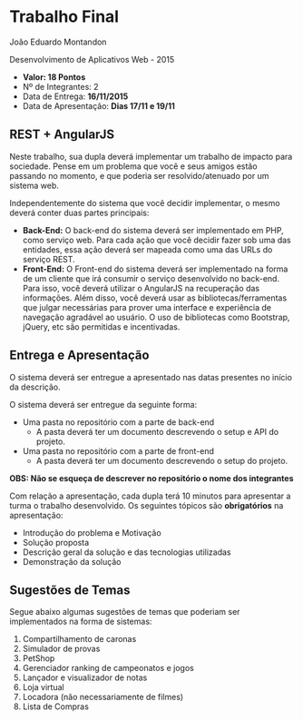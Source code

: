 # Trabalho Final

João Eduardo Montandon

Desenvolvimento de Aplicativos Web - 2015

* **Valor: 18 Pontos**
* Nº de Integrantes: 2
* Data de Entrega: **16/11/2015**
* Data de Apresentação: **Dias 17/11 e 19/11**

## REST + AngularJS

Neste trabalho, sua dupla deverá implementar um trabalho de impacto para sociedade. Pense em um problema que você e seus amigos estão passando no momento, e que poderia ser resolvido/atenuado por um sistema web.

Independentemente do sistema que você decidir implementar, o mesmo deverá conter duas partes principais:

* **Back-End:** O back-end do sistema deverá ser implementado em PHP, como serviço web. Para cada ação que você decidir fazer sob uma das entidades, essa ação deverá ser mapeada como uma das URLs do serviço REST.
* **Front-End:** O Front-end do sistema deverá ser implementado na forma de um cliente que irá consumir o serviço desenvolvido no back-end. Para isso, você deverá utilizar o AngularJS na recuperação das informações. Além disso, você deverá usar as bibliotecas/ferramentas que julgar necessárias para prover uma interface e experiência de navegação agradável ao usuário. O uso de bibliotecas como Bootstrap, jQuery, etc são permitidas e incentivadas.

## Entrega e Apresentação

O sistema deverá ser entregue a apresentado nas datas presentes no início da descrição.

O sistema deverá ser entregue da seguinte forma:
* Uma pasta no repositório com a parte de back-end
  * A pasta deverá ter um documento descrevendo o setup e API do projeto.
* Uma pasta no repositório com a parte de front-end
  * A pasta deverá ter um documento descrevendo o setup do projeto.

**OBS: Não se esqueça de descrever no repositório o nome dos integrantes**

Com relação a apresentação, cada dupla terá 10 minutos para apresentar a turma o trabalho desenvolvido. Os seguintes tópicos são **obrigatórios** na apresentação:

* Introdução do problema e Motivação
* Solução proposta
* Descrição geral da solução e das tecnologias utilizadas
* Demonstração da solução

## Sugestões de Temas

Segue abaixo algumas sugestões de temas que poderiam ser implementados na forma de sistemas:

1. Compartilhamento de caronas
2. Simulador de provas
3. PetShop
4. Gerenciador ranking de campeonatos e jogos
5. Lançador e visualizador de notas
6. Loja virtual
7. Locadora (não necessariamente de filmes)
8. Lista de Compras
